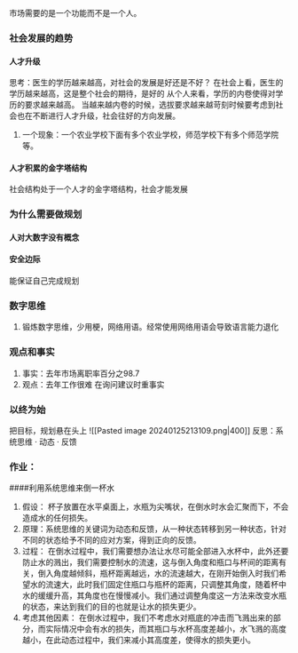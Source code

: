 市场需要的是一个功能而不是一个人。
### 社会发展的趋势
#### 人才升级
思考：医生的学历越来越高，对社会的发展是好还是不好？
在社会上看，医生的学历越来越高，这是整个社会的期待，是好的
从个人来看，学历的内卷使得对学历的要求越来越高。
当越来越内卷的时候，选拔要求越来越苛刻时候要考虑到社会也在不断进行人才升级，社会往好的方向发展。
1. 一个现象：一个农业学校下面有多个农业学校，师范学校下有多个师范学院等。
#### 人才积累的金字塔结构
社会结构处于一个人才的金字塔结构，社会才能发展
### 为什么需要做规划
#### 人对大数字没有概念

#### 安全边际
能保证自己完成规划
### 数字思维
1. 锻炼数字思维，少用梗，网络用语。经常使用网络用语会导致语言能力退化
### 观点和事实
1. 事实：去年市场离职率百分之98.7
2. 观点：去年工作很难
在询问建议时重事实

### 以终为始
把目标，规划悬在头上
![[Pasted image 20240125213109.png|400]]
反思：系统思维
· 动态
· 反馈


### 作业：
####利用系统思维来倒一杯水
1. 假设：
	杯子放置在水平桌面上，水瓶为尖嘴状，在倒水时水会汇聚而下，不会造成水的任何损失。
1. 原理：系统思维的关键词为动态和反馈，从一种状态转移到另一种状态，针对不同的状态给予不同的应对方案，得到正向的反馈。
2. 过程：
	在倒水过程中，我们需要想办法让水尽可能全部进入水杯中，此外还要防止水的溅出，我们需要控制水的流速，这与倒入角度和瓶口与杯间的距离有关，倒入角度越倾斜，瓶杯距离越远，水的流速越大，在刚开始倒入时我们希望水的流速大，此时我们固定住瓶口与瓶杯的距离，只调整其角度，随着杯中水的缓缓升高，其角度也在慢慢减小。我们通过调整角度这一方法来改变水瓶的状态，来达到我们的目的也就是让水的损失更少。
3. 考虑其他因素：
	在倒水过程中，我们不考虑水对瓶底的冲击而飞溅出来的部分，而实际情况中会有水的损失，而其瓶口与水杯高度差越小，水飞溅的高度越小，在此动态过程中，我们来减小其高度差，使得水的损失更小。
	